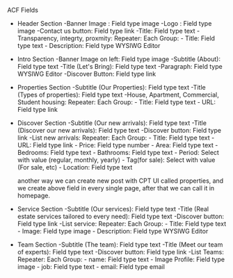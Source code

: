 ACF Fields 

- Header Section
    -Banner Image :  Field type image
    -Logo :  Field type image
    -Contact us button: Field type link
    -Title: Field type text
    -Transparency, integrty, proxmity:
        Repeater: 
        Each Group:
            - Title: Field type text
            - Description: Field type WYSIWG Editor

- Intro Section
    -Banner Image on left:  Field type image
    -Subtitle (About): Field type text
    -Title (Let's Bring): Field type text
    -Paragraph: Field type WYSIWG Editor
    -Discover Button: Field type link

- Properties Section
    -Subtitle (Our Properties): Field type text
    -Title (Types of properties): Field type text
    -House, Apartment, Commercial, Student housing:
        Repeater: 
        Each Group:
            - Title: Field type text
            - URL: Field type link

- Discover Section
    -Subtitle (Our new arrivals): Field type text
    -Title (Discover our new arrivals): Field type text
    -Discover button: Field type link
    -List new arrivals:
        Repeater: 
        Each Group:
            - Title: Field type text
            - URL: Field type link
            - Price: Field type number
            - Area: Field type text
            - Bedrooms: Field type text
            - Bathrooms: Field type text
            - Period: Select with value (regular, monthly, yearly)
            - Tag(for sale): Select with value (For sale, etc)
            - Location: Field type text
    
    another way we can create new post with CPT UI called properties, and we create above field in every single page, after that we can call it in homepage. 


- Service Section
    -Subtitle (Our services): Field type text
    -Title (Real estate services tailored to every need): Field type text
    -Discover button: Field type link
    -List service:
        Repeater: 
        Each Group:
         - Title: Field type text
         - Image: Field type image
         - Description: Field type WYSIWG Editor

- Team Section
    -Subtitle (The team): Field type text
    -Title (Meet our team of experts): Field type text
    -Discover button: Field type link
    -List Teams:
        Repeater: 
        Each Group:
         - name: Field type text
         - Image Profile: Field type image
         - job: Field type text
         - email:  Field type email
    
